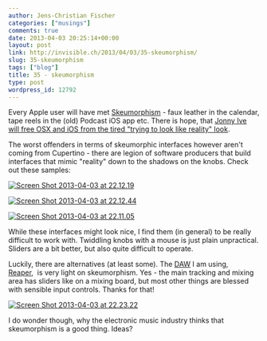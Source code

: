```yaml
---
author: Jens-Christian Fischer
categories: ["musings"]
comments: true
date: 2013-04-03 20:25:14+00:00
layout: post
link: http://invisible.ch/2013/04/03/35-skeumorphism/
slug: 35-skeumorphism
tags: ["blog"]
title: 35 - skeumorphism
type: post
wordpress_id: 12792
---
```


Every Apple user will have met [Skeumorphism](http://en.wikipedia.org/wiki/Skeuomorph) - faux leather in the calendar, tape reels in the (old) Podcast iOS app etc. There is hope, that [Jonny Ive will free OSX and iOS from the tired "trying to look like reality" look](http://daringfireball.net/2013/01/the_trend_against_skeuomorphism).

The worst offenders in terms of skeumorphic interfaces however aren't coming from Cupertino - there are legion of software producers that build interfaces that mimic "reality" down to the shadows on the knobs. Check out these samples:

[![Screen Shot 2013-04-03 at 22.12.19](/wp-content/uploads/2013/04/Screen-Shot-2013-04-03-at-22.12.19-300x106.png)](/wp-content/uploads/2013/04/Screen-Shot-2013-04-03-at-22.12.19.png)

[![Screen Shot 2013-04-03 at 22.12.44](/wp-content/uploads/2013/04/Screen-Shot-2013-04-03-at-22.12.44-300x185.png)](/wp-content/uploads/2013/04/Screen-Shot-2013-04-03-at-22.12.44.png)

[![Screen Shot 2013-04-03 at 22.11.05](/wp-content/uploads/2013/04/Screen-Shot-2013-04-03-at-22.11.05-300x167.png)](/wp-content/uploads/2013/04/Screen-Shot-2013-04-03-at-22.11.05.png)



While these interfaces might look nice, I find them (in general) to be really difficult to work with. Twiddling knobs with a mouse is just plain unpractical. Sliders are a bit better, but also quite difficult to operate.

Luckily, there are alternatives (at least some). The [DAW](http://en.wikipedia.org/wiki/Digital_audio_workstation) I am using, [Reaper](http://www.reaper.fm/),  is very light on skeumorphism. Yes - the main tracking and mixing area has sliders like on a mixing board, but most other things are blessed with sensible input controls. Thanks for that!

[![Screen Shot 2013-04-03 at 22.23.22](/wp-content/uploads/2013/04/Screen-Shot-2013-04-03-at-22.23.22-300x184.png)](/wp-content/uploads/2013/04/Screen-Shot-2013-04-03-at-22.23.22.png)





I do wonder though, why the electronic music industry thinks that skeumorphism is a good thing. Ideas?
